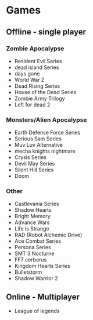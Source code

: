 # Games

## Offline - single player

### Zombie Apocalypse
* Resident Evil Series
* dead island Series
* days gone
* World War Z
* Dead Rising Series
* House of the Dead Series
* Zombie Army Trilogy
* Left for dead 2

### Monsters/Alien Apocalypse
* Earth Defense Force Series
* Serious Sam Series
* Muv Luv Alternative
* mecha knights nightmare
* Crysis Series
* Devil May Series
* Silent Hill Series
* Doom

### Other
* Castlevania Series
* Shadow Hearts
* Bright Memory
* Advance Wars
* Life is Strange 
* RAD (Robot Alchemic Drive)
* Ace Combat Series
* Persona Series
* SMT 3 Nocturne
* FF7 cerberus
* Kingdom Hearts Series
* Bulletstorm
* Shadow Warrior 2


## Online - Multiplayer
* League of legends
